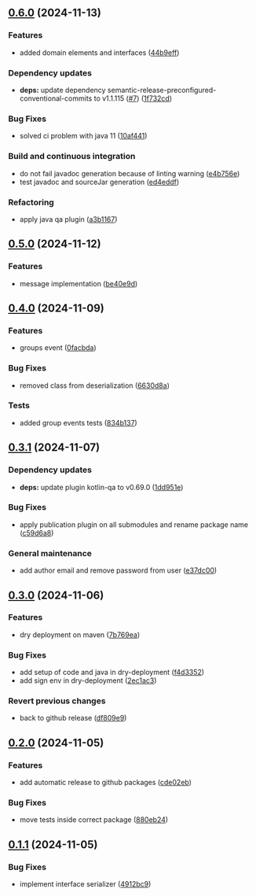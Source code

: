 ## [0.6.0](https://github.com/position-pal/shared-kernel/compare/0.5.0...0.6.0) (2024-11-13)

### Features

* added domain elements and interfaces ([44b9eff](https://github.com/position-pal/shared-kernel/commit/44b9eff767fe4dda5318b0ab4345fa0cc9226f59))

### Dependency updates

* **deps:** update dependency semantic-release-preconfigured-conventional-commits to v1.1.115 ([#7](https://github.com/position-pal/shared-kernel/issues/7)) ([1f732cd](https://github.com/position-pal/shared-kernel/commit/1f732cdd6fb3228b6e8e6914e1b8bae9e0dfffe4))

### Bug Fixes

* solved ci problem with java 11 ([10af441](https://github.com/position-pal/shared-kernel/commit/10af44142b7f04ae9a4dbcb77165cfd6848fa808))

### Build and continuous integration

* do not fail javadoc generation because of linting warning ([e4b756e](https://github.com/position-pal/shared-kernel/commit/e4b756e566fc8a3fbad61ddc4413d2f9d09fa9ab))
* test javadoc and sourceJar generation ([ed4eddf](https://github.com/position-pal/shared-kernel/commit/ed4eddfb3551b2f11f797135a1e4aad3821d4f76))

### Refactoring

* apply java qa plugin ([a3b1167](https://github.com/position-pal/shared-kernel/commit/a3b11674d5fd353372b148f93de8c56c817069ab))

## [0.5.0](https://github.com/position-pal/shared-kernel/compare/0.4.0...0.5.0) (2024-11-12)

### Features

* message implementation ([be40e9d](https://github.com/position-pal/shared-kernel/commit/be40e9d05227eb61285437b6f920cb47150cb20a))

## [0.4.0](https://github.com/position-pal/shared-kernel/compare/0.3.1...0.4.0) (2024-11-09)

### Features

* groups event ([0facbda](https://github.com/position-pal/shared-kernel/commit/0facbdafc680f42abcbd9919ec10763e43e57228))

### Bug Fixes

* removed class from deserialization ([6630d8a](https://github.com/position-pal/shared-kernel/commit/6630d8ac6439b01c98e9336014590cc943b0da54))

### Tests

* added group events tests ([834b137](https://github.com/position-pal/shared-kernel/commit/834b137733b84038dc83cba362ecaab49c6acac9))

## [0.3.1](https://github.com/position-pal/shared-kernel/compare/0.3.0...0.3.1) (2024-11-07)

### Dependency updates

* **deps:** update plugin kotlin-qa to v0.69.0 ([1dd951e](https://github.com/position-pal/shared-kernel/commit/1dd951ea5a97b6e54cfd4ec0857fe0c5fa89cf18))

### Bug Fixes

* apply publication plugin on all submodules and rename package name ([c59d6a8](https://github.com/position-pal/shared-kernel/commit/c59d6a8f25634a301b54df9b1fb9d98faad6335c))

### General maintenance

* add author email and remove password from user ([e37dc00](https://github.com/position-pal/shared-kernel/commit/e37dc0015c7220eb777c79e84fc58f9792838a96))

## [0.3.0](https://github.com/position-pal/shared-kernel/compare/0.2.1...0.3.0) (2024-11-06)

### Features

* dry deployment on maven ([7b769ea](https://github.com/position-pal/shared-kernel/commit/7b769ea633b6a04356848b4c82688e604e7f37e0))

### Bug Fixes

* add setup of code and java in dry-deployment ([f4d3352](https://github.com/position-pal/shared-kernel/commit/f4d3352b18b9519f342c24e2242b75ddcf9f20d9))
* add sign env in dry-deployment ([2ec1ac3](https://github.com/position-pal/shared-kernel/commit/2ec1ac3eb19953f765203da09a36d6a01d24a563))

### Revert previous changes

* back to github release ([df809e9](https://github.com/position-pal/shared-kernel/commit/df809e938f629138851a803538aa7387e28d29a6))

## [0.2.0](https://github.com/position-pal/shared-kernel/compare/0.1.1...0.2.0) (2024-11-05)

### Features

* add automatic release to github packages ([cde02eb](https://github.com/position-pal/shared-kernel/commit/cde02eb45020f2cfe33d4149fdc68b0f017c8560))

### Bug Fixes

* move tests inside correct package ([880eb24](https://github.com/position-pal/shared-kernel/commit/880eb244b08a2617f0aa84225e990f760917d77e))

## [0.1.1](https://github.com/position-pal/shared-kernel/compare/0.1.0...0.1.1) (2024-11-05)

### Bug Fixes

* implement interface serializer ([4912bc9](https://github.com/position-pal/shared-kernel/commit/4912bc9c42486bf285e54fb018a790598be4e4a8))
